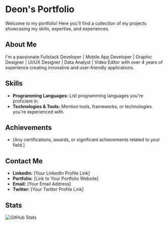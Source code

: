 # Deon's Portfolio

Welcome to my portfolio! Here you'll find a collection of my projects showcasing my skills, expertise, and experiences.

## About Me

I'm a passionate Fullstack Developer | Mobile App Developer | Graphic Designer | UI/UX Designer | Data Analyst | Video Editor with over 4 years of experience creating innovative and user-friendly applications.

## Skills

- **Programming Languages:** List programming languages you're proficient in.
- **Technologies & Tools:** Mention tools, frameworks, or technologies you're experienced with.

## Achievements

- [Any certifications, awards, or significant achievements related to your field.]

## Contact Me

- **LinkedIn:** [Your LinkedIn Profile Link]
- **Portfolio:** [Link to Your Portfolio Website]
- **Email:** [Your Email Address]
- **Twitter:** [Your Twitter Profile Link]

## Stats

![GitHub Stats](https://github-readme-stats.vercel.app/api?username=your-username&show_icons=true&theme=radical)
